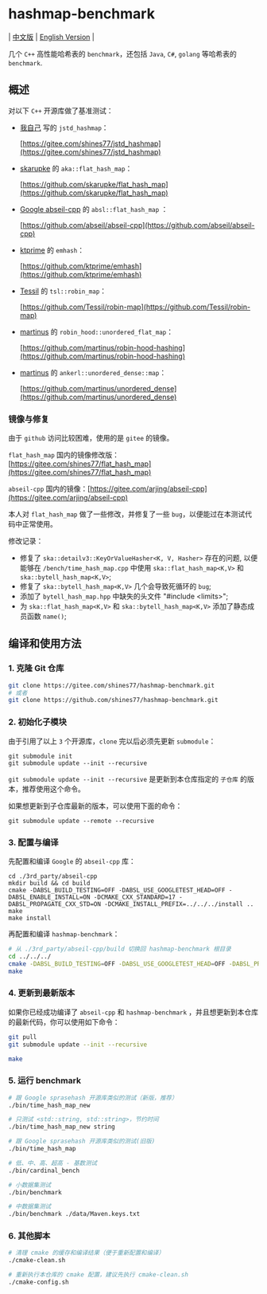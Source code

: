 # hashmap-benchmark

| [中文版](./README.md) | [English Version](./README.en.md) |

几个 `C++` 高性能哈希表的 `benchmark`，还包括 `Java`, `C#`, `golang` 等哈希表的 `benchmark`.

## 概述

对以下 `C++` 开源库做了基准测试：

* [我自己](https://github.com/shines77) 写的 `jstd_hashmap`：

    [https://gitee.com/shines77/jstd_hashmap](https://gitee.com/shines77/jstd_hashmap)

* [skarupke](https://github.com/skarupke) 的 `aka::flat_hash_map`：

    [https://github.com/skarupke/flat_hash_map](https://github.com/skarupke/flat_hash_map)

* [Google abseil-cpp](https://github.com/abseil) 的 `absl::flat_hash_map` ：

    [https://github.com/abseil/abseil-cpp](https://github.com/abseil/abseil-cpp)

* [ktprime](https://github.com/ktprime) 的 `emhash`：

    [https://github.com/ktprime/emhash](https://github.com/ktprime/emhash)

* [Tessil](https://github.com/Tessil) 的 `tsl::robin_map`：

    [https://github.com/Tessil/robin-map](https://github.com/Tessil/robin-map)

* [martinus](https://github.com/martinus) 的 `robin_hood::unordered_flat_map`：

    [https://github.com/martinus/robin-hood-hashing](https://github.com/martinus/robin-hood-hashing)

* [martinus](https://github.com/martinus) 的 `ankerl::unordered_dense::map`：

    [https://github.com/martinus/unordered_dense](https://github.com/martinus/unordered_dense)

### 镜像与修复

由于 `github` 访问比较困难，使用的是 `gitee` 的镜像。

`flat_hash_map` 国内的镜像修改版：[https://gitee.com/shines77/flat_hash_map](https://gitee.com/shines77/flat_hash_map)

`abseil-cpp` 国内的镜像：[https://gitee.com/arjing/abseil-cpp](https://gitee.com/arjing/abseil-cpp)

本人对 `flat_hash_map` 做了一些修改，并修复了一些 `bug`，以便能过在本测试代码中正常使用。

修改记录：

* 修复了 `ska::detailv3::KeyOrValueHasher<K, V, Hasher>` 存在的问题, 以便能够在 `/bench/time_hash_map.cpp` 中使用 `ska::flat_hash_map<K,V>` 和 `ska::bytell_hash_map<K,V>`;
* 修复了 `ska::bytell_hash_map<K,V>` 几个会导致死循环的 `bug`;
* 添加了 `bytell_hash_map.hpp` 中缺失的头文件 "#include \<limits\>";
* 为 `ska::flat_hash_map<K,V>` 和 `ska::bytell_hash_map<K,V>` 添加了静态成员函数 `name()`;

## 编译和使用方法

### 1. 克隆 Git 仓库

```bash
git clone https://gitee.com/shines77/hashmap-benchmark.git
# 或者
git clone https://github.com/shines77/hashmap-benchmark.git
```

### 2. 初始化子模块

由于引用了以上 `3` 个开源库，`clone` 完以后必须先更新 `submodule`：

```shell
git submodule init
git submodule update --init --recursive
```

`git submodule update --init --recursive` 是更新到本仓库指定的 `子仓库` 的版本，推荐使用这个命令。

如果想更新到子仓库最新的版本，可以使用下面的命令：

```shell
git submodule update --remote --recursive
```

### 3. 配置与编译

先配置和编译 `Google` 的 `abseil-cpp` 库：

```shell
cd ./3rd_party/abseil-cpp
mkdir build && cd build
cmake -DABSL_BUILD_TESTING=OFF -DABSL_USE_GOOGLETEST_HEAD=OFF -DABSL_ENABLE_INSTALL=ON -DCMAKE_CXX_STANDARD=17 -DABSL_PROPAGATE_CXX_STD=ON -DCMAKE_INSTALL_PREFIX=../../../install ..
make
make install
```

再配置和编译 `hashmap-benchmark`：

```bash
# 从 ./3rd_party/abseil-cpp/build 切换回 hashmap-benchmark 根目录
cd ../../../
cmake -DABSL_BUILD_TESTING=OFF -DABSL_USE_GOOGLETEST_HEAD=OFF -DABSL_PROPAGATE_CXX_STD=ON -DCMAKE_PREFIX_PATH=./install .
make
```

### 4. 更新到最新版本

如果你已经成功编译了 `abseil-cpp` 和 `hashmap-benchmark` ，并且想更新到本仓库的最新代码，你可以使用如下命令：

```bash
git pull
git submodule update --init --recursive

make
```

### 5. 运行 benchmark

```bash
# 跟 Google sprasehash 开源库类似的测试（新版，推荐）
./bin/time_hash_map_new

# 只测试 <std::string, std::string>，节约时间
./bin/time_hash_map_new string

# 跟 Google sprasehash 开源库类似的测试(旧版)
./bin/time_hash_map

# 低、中、高、超高 - 基数测试
./bin/cardinal_bench

# 小数据集测试
./bin/benchmark

# 中数据集测试
./bin/benchmark ./data/Maven.keys.txt
```

### 6. 其他脚本

```bash
# 清理 cmake 的缓存和编译结果（便于重新配置和编译）
./cmake-clean.sh

# 重新执行本仓库的 cmake 配置，建议先执行 cmake-clean.sh
./cmake-config.sh
```
